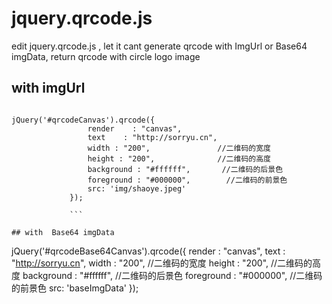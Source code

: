 # jquery.qrcode.js

 edit jquery.qrcode.js , let it cant generate qrcode with ImgUrl or  Base64 imgData, return qrcode with circle logo image

## with imgUrl

```

jQuery('#qrcodeCanvas').qrcode({
		     	 render    : "canvas",
		         text    : "http://sorryu.cn",
		         width : "200",               //二维码的宽度
                 height : "200",              //二维码的高度
                 background : "#ffffff",       //二维码的后景色
                 foreground : "#000000",        //二维码的前景色
                 src: 'img/shaoye.jpeg'
             });

             ```
             
## with  Base64 imgData

```
jQuery('#qrcodeBase64Canvas').qrcode({
		     	 render    : "canvas",
		         text    : "http://sorryu.cn",
		         width : "200",               //二维码的宽度
                 height : "200",              //二维码的高度
                 background : "#ffffff",       //二维码的后景色
                 foreground : "#000000",        //二维码的前景色
                 src: 'baseImgData' 
		     }); 

```
